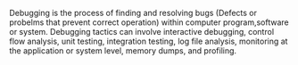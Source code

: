 Debugging is the process of finding and resolving bugs (Defects or probelms that prevent correct operation) within computer program,software or system.
Debugging tactics can involve interactive debugging, control flow analysis, unit testing, integration testing, log file analysis, monitoring at the application or system level, memory dumps, and profiling. 
